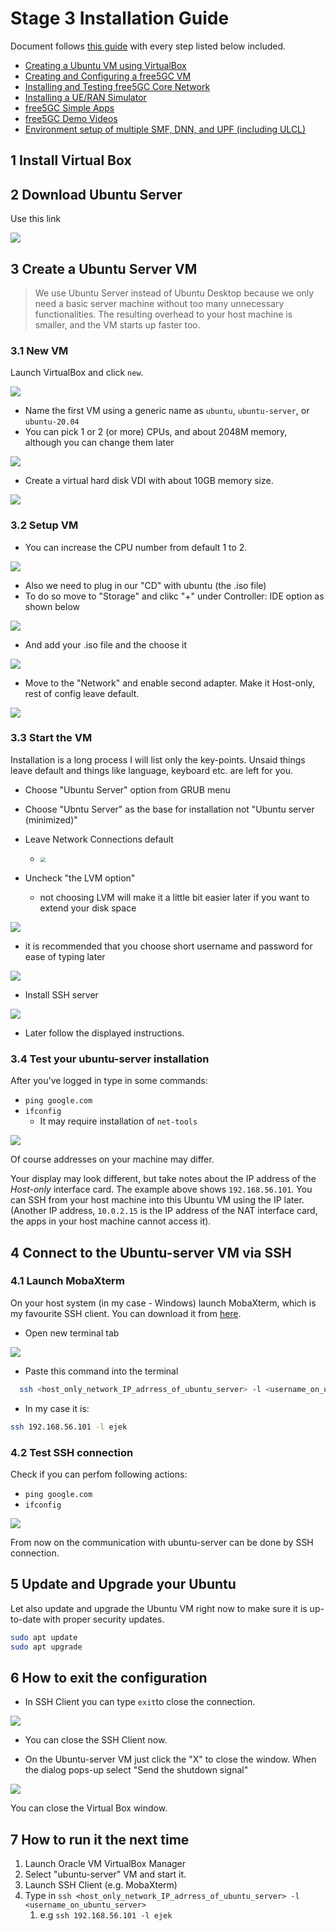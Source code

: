 # Stage 3 Installation Guide

Document follows [this guide](https://www.free5gc.org/installations/stage-3-vm-basics/) with every step listed below included.

- [Creating a Ubuntu VM using VirtualBox](https://www.free5gc.org/installations/stage-3-vm-basics/)
- [Creating and Configuring a free5GC VM](https://www.free5gc.org/installations/stage-3-free5gc-vm/)
- [Installing and Testing free5GC Core Network](https://www.free5gc.org/installations/stage-3-free5gc-install/)
- [Installing a UE/RAN Simulator](https://www.free5gc.org/installations/stage-3-sim-install/)
- [free5GC Simple Apps](https://www.free5gc.org/installations/stage-3-free5gc-app/)
- [free5GC Demo Videos](https://www.free5gc.org/stage-3-videos/video-index/)
- [Environment setup of multiple SMF, DNN, and UPF (including ULCL)](https://www.youtube.com/watch?v=AEMrjKRWarw)

## 1 Install Virtual Box

## 2 Download Ubuntu Server

Use this link

![](img/stage-3/1.png)

## 3 Create a Ubuntu Server VM

> We use Ubuntu Server instead of Ubuntu Desktop because we only need a basic server machine without too many unnecessary functionalities. The resulting overhead to your host machine is smaller, and the VM starts up faster too.

### 3.1 New VM

Launch VirtualBox and click `new`.

![](img/stage-3/4.png)

- Name the first VM using a generic name as `ubuntu`, `ubuntu-server`, or `ubuntu-20.04`
- You can pick 1 or 2 (or more) CPUs, and about 2048M memory, although you can change them later

![](img/stage-3/2.png)

- Create a virtual hard disk VDI with about 10GB memory size.

![](img/stage-3/3.png)

### 3.2 Setup VM

- You can increase the CPU number from default 1 to 2.

![](img/stage-3/5.png)

- Also we need to plug in our "CD" with ubuntu (the .iso file)
- To do so move to "Storage" and clikc "+" under Controller: IDE option as shown below

![](img/stage-3/6.png)

- And add your .iso file and the choose it

![](img/stage-3/7.png)

- Move to the "Network" and enable second adapter. Make it Host-only, rest of config leave default.

![](img/stage-3/8.png)

### 3.3 Start the VM

Installation is a long process I will list only the key-points. Unsaid things leave default and things like language, keyboard etc. are left for you.

- Choose "Ubuntu Server" option from GRUB menu
- Choose "Ubntu Server" as the base for installation not "Ubuntu server (minimized)"
- Leave Network Connections default
  - <img src="img/stage-3/9.png" style="zoom:50%;" />

- Uncheck "the LVM option"
  - not choosing LVM will make it a little bit easier later if you want to extend your disk space

![](img/stage-3/10.png)

- it is recommended that you choose short username and password for ease of typing later

![](img/stage-3/11.png)

- Install SSH server

![](img/stage-3/12.png)

- Later follow the displayed instructions.

### 3.4 Test your ubuntu-server installation

After you've logged in type in some commands:

- `ping google.com`
- `ifconfig`
  - It may require installation of `net-tools`

![](img/stage-3/13.png)

Of course addresses on your machine may differ.

Your display may look different, but take notes about the IP address of the *Host-only* interface card. The example above shows `192.168.56.101`. You can SSH from your host machine into this Ubuntu VM using the IP later. (Another IP address, `10.0.2.15` is the IP address of the NAT interface card, the apps in your host machine cannot access it).

## 4 Connect to the Ubuntu-server VM via SSH

### 4.1 Launch MobaXterm

On your host system (in my case - Windows) launch MobaXterm, which is my favourite SSH client. You can download it from [here](https://mobaxterm.mobatek.net).

- Open new terminal tab

![](img/stage-3/14.png)

- Paste this command into the terminal

```bash
  ssh <host_only_network_IP_adrress_of_ubuntu_server> -l <username_on_ubuntu_server>
```

- In my case it is:

```bash
ssh 192.168.56.101 -l ejek
```

### 4.2 Test SSH connection

Check if you can perfom following actions:

- `ping google.com`
- `ifconfig`

![](img/stage-3/15.png)

From now on the communication with ubuntu-server can be done by SSH connection. 

## 5 Update and Upgrade your Ubuntu

Let also update and upgrade the Ubuntu VM right now to make sure it is up-to-date with proper security updates.

```bash
sudo apt update
sudo apt upgrade
```

## 6 How to exit the configuration

- In SSH Client you can type `exit`to close the connection.

![](img/stage-3/16.png)

- You can close the SSH Client now.

- On the Ubuntu-server VM just click the "X" to close the window. When the dialog pops-up select "Send the shutdown signal"

![](img/stage-3/17.png)

You can close the Virtual Box window.

## 7 How to run it the next time

1. Launch Oracle VM VirtualBox Manager
2. Select "ubuntu-server" VM and start it.
3. Launch SSH Client (e.g. MobaXterm)
4. Type in   `ssh <host_only_network_IP_adrress_of_ubuntu_server> -l <username_on_ubuntu_server>`
   1. e.g `ssh 192.168.56.101 -l ejek`



